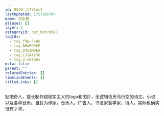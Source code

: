 ```yaml
---
id: 0530-jt75toc4
lastUpdated: 1757166787
name: 应永春
aliases: []
layer: 3
categoryId: cat_MXtv05QF
tagIds:
  - tag_fRp-FvBe
  - tag_BHaPQ9KP
  - tag_845zMOEe
  - tag_LJIAXzSO
  - tag_Z-cEla6x
nsfw: false
parent: ""
relatedEntries: []
timelineEvents: []
titledLinks: []
---
```


贴吧奇人，擅长制作超现实主义的logo和图片，无逻辑但天马行空的诗文，小说以及各种音乐。自封为作家，音乐人，广告人，书法家哲学家，诗人。实际也确实很有才华。